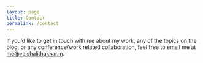 ```yaml
---
layout: page
title: Contact
permalink: /contact
---
```


<p> If you’d like to get in touch with me about my work, any of the topics on the blog, or any conference/work related collaboration, feel free to email me at <a href="mailto: me@vaishalithakkar.in">me@vaishalithakkar.in</a>.</p>
